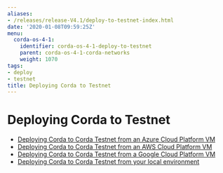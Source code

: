 ```yaml
---
aliases:
- /releases/release-V4.1/deploy-to-testnet-index.html
date: '2020-01-08T09:59:25Z'
menu:
  corda-os-4-1:
    identifier: corda-os-4-1-deploy-to-testnet
    parent: corda-os-4-1-corda-networks
    weight: 1070
tags:
- deploy
- testnet
title: Deploying Corda to Testnet
---
```



# Deploying Corda to Testnet



* [Deploying Corda to Corda Testnet from an Azure Cloud Platform VM](azure-vm-explore.md)
* [Deploying Corda to Corda Testnet from an AWS Cloud Platform VM](aws-vm-explore.md)
* [Deploying Corda to Corda Testnet from a Google Cloud Platform VM](gcp-vm.md)
* [Deploying Corda to Corda Testnet from your local environment](deploy-locally.md)



